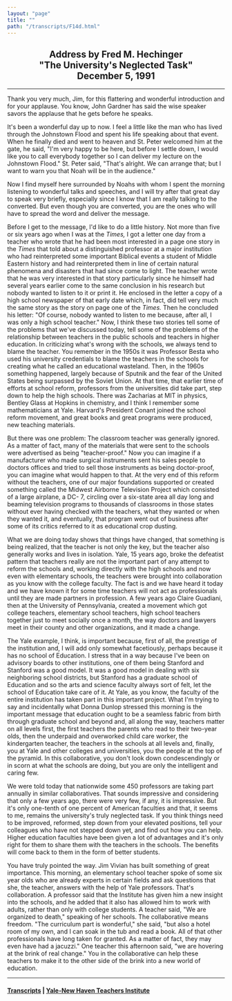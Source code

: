 ```yaml
---
layout: "page"
title: ""
path: "/transcripts/F14d.html"
---
```

<main>
<center><h2>Address by Fred M. Hechinger<br/>"The University's Neglected
Task"<br/> December 5, 1991</h2></center>
<hr/>
Thank you very much, Jim, for this flattering and wonderful introduction
and for your applause. You know, John Gardner has said the wise speaker
savors the applause that he gets before he speaks.
<p>It's been a wonderful day up to now. I feel a little like the man who
has lived through the Johnstown Flood and spent his life speaking about
that event. When he finally died and went to heaven and St. Peter welcomed
him at the gate, he said, "I'm very happy to be here, but before I settle
down, I would like you to call everybody together so I can deliver my
lecture on the Johnstown Flood." St. Peter said, "That's alright. We can
arrange that; but I want to warn you that Noah will be in the audience."
</p><p>Now I find myself here surrounded by Noahs with whom I spent the
morning listening to wonderful talks and speeches, and I will try after
that great day to speak very briefly, especially since I know that I am
really talking to the converted. But even though you are converted, you
are the ones who will have to spread the word and deliver the message.
</p><p>Before I get to the message, I'd like to do a little history. Not more
than five or six years ago when I was at the <i>Times, </i>I got a letter
one day from a teacher who wrote that he had been most interested in a
page one story in the <i>Times </i>that told about a distinguished
professor at a major institution who had reinterpreted some important
Biblical events a student of Middle Eastern history and had reinterpreted
them in line of certain natural phenomena and disasters that had since
come to light. The teacher wrote that he was very interested in that story
particularly since he himself had several years earlier come to the same
conclusion in his research but nobody wanted to listen to it or print it.
He enclosed in the letter a copy of a high school newspaper of that early
date which, in fact, did tell very much the same story as the story on
page one of the <i>Times.</i> Then he concluded his letter: "Of course,
nobody wanted to listen to me because, after all, I was only a high school
teacher." 
<p.i <p="" a="" about="" academic="" accepted="" also="" an="" and,="" another="" area="" article="" as="" at="" bottom="" box="" but="" by="" columbia="" days="" difficulty="" doctoral="" done="" few="" finally,="" from="" getting="" got="" had="" he="" he,="" high="" identification="" identified="" important="" in="" it="" journal,="" later,="" letter="" me="" not="" of="" only="" or="" printed="" printed.="" research="" said="" school="" some="" story="" student="" teacher="" teacher.="" that="" the="" to="" too,="" was="" who="" wrote="">Now, I think these two stories tell some of the problems that we've
discussed today, tell some of the problems of the relationship between
teachers in the public schools and teachers in higher education. In
criticizing what's wrong with the schools, we always tend to blame the
teacher. You remember in the 1950s it was Professor Besta who used his
university credentials to blame the teachers in the schools for creating
what he called an educational wasteland. Then, in the 1960s something
happened, largely because of Sputnik and the fear of the United States
being surpassed by the Soviet Union. At that time, that earlier time of
efforts at school reform, professors from the universities did take part,
step down to help the high schools. There was Zacharias at MIT in physics,
Bentley Glass at Hopkins in chemistry, and I think I remember some
mathematicians at Yale. Harvard's President Conant joined the school
reform movement, and great books and great programs were produced, new
teaching materials.
</p.i></p><p>But there was one problem: The classroom teacher was generally ignored.
As a matter of fact, many of the materials that were sent to the schools
were advertised as being "teacher-proof." Now you can imagine if a
manufacturer who made surgical instruments sent his sales people to
doctors offices and tried to sell those instruments as being doctor-proof,
you can imagine what would happen to that. At the very end of this reform
without the teachers, one of our major foundations supported or created
something called the Midwest Airborne Television Project which consisted
of a large airplane, a DC- 7, circling over a six-state area all day long
and beaming television programs to thousands of classrooms in those states
without ever having checked with the teachers, what they wanted or when
they wanted it, and eventually, that program went out of business after
some of its critics referred to it as educational crop dusting. 
</p><p>What we are doing today shows that things have changed, that something
is being realized, that the teacher is not only the key, but the teacher
also generally works and lives in isolation. Yale, 15 years ago, broke the
defeatist pattern that teachers really are not the important part of any
attempt to reform the schools and, working directly with the high schools
and now even with elementary schools, the teachers were brought into
collaboration as you know with the college faculty. The fact is and we
have heard it today and we have known it for some time teachers will not
act as professionals until they are made partners in profession. A few
years ago Claire Guadiani, then at the University of Pennsylvania, created
a movement which got college teachers, elementary school teachers, high
school teachers together just to meet socially once a month, the way
doctors and lawyers meet in their county and other organizations, and it
made a change.
</p><p>The Yale example, I think, is important because, first of all, the
prestige of the institution and, I will add only somewhat facetiously,
perhaps because it has no school of Education. I stress that in a way
because I've been on advisory boards to other institutions, one of them
being Stanford and Stanford was a good model. It was a good model in
dealing with six neighboring school districts, but Stanford has a graduate
school of Education and so the arts and science faculty always sort of
felt, let the school of Education take care of it. At Yale, as you know,
the faculty of the entire institution has taken part in this important
project.
What I'm trying to say and incidentally what Donna Dunlop stressed this
morning is the important message that education ought to be a seamless
fabric from birth through graduate school and beyond and, all along the
way, teachers matter on all levels first, the first teachers the parents
who read to their two-year olds, then the underpaid and overworked child
care worker, the kindergarten teacher, the teachers in the schools at all
levels and, finally, you at Yale and other colleges and universities, you
the people at the top of the pyramid. In this collaborative, you don't
look down condescendingly or in scorn at what the schools are doing, but
you are only the intelligent and caring few.
</p><p>We were told today that nationwide some 450 professors are taking part
annually in similar collaboratives. That sounds impressive and considering
that only a few years ago, there were very few, if any, it is impressive.
But it's only one-tenth of one percent of American faculties and that, it
seems to me, remains the university's truly neglected task. If you think
things need to be improved, reformed, step down from your elevated
positions, tell your colleagues who have not stepped down yet, and find
out how you can help. Higher education faculties have been given a lot of
advantages and it's only right for them to share them with the teachers in
the schools. The benefits will come back to them in the form of better
students.
</p><p>You have truly pointed the way. Jim Vivian has built something of great
importance. This morning, an elementary school teacher spoke of some six
year olds who are already experts in certain fields and ask questions that
she, the teacher, answers with the help of Yale professors. That's
collaboration. A professor said that the Institute has given him a new
insight into the schools, and he added that it also has allowed him to
work with adults, rather than only with college students. A teacher said,
"We are organized to death," speaking of her schools. The collaborative
means freedom. "The curriculum part is wonderful," she said, "but also a
hotel room of my own, and I can soak in the tub and read a book. All of
that other professionals have long taken for granted. As a matter of fact,
they may even have had a jacuzzi." One teacher this afternoon said, "we
are hovering at the brink of real change." You in the collaborative can
help these teachers to make it to the other side of the brink into a new
world of education. 
</p>
<hr/>
<h4><a href=".\">Transcripts</a> |
<a href="..\">Yale-New Haven Teachers Institute</a>
</h4>
</main>